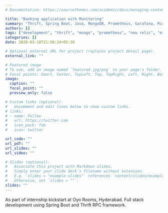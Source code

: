 ```yaml
---
# Documentation: https://sourcethemes.com/academic/docs/managing-content/

title: "Banking application with Monitoring"
summary: "Thrift, Spring Boot, Java, MongoDB, Prometheus, Garafana, Microservice architecture"
authors: []
tags: ["development", "thrift", "mongo", "prometheus", "new relic", "microservice"]
categories: []
date: 2020-03-18T21:58:24+05:30

# Optional external URL for project (replaces project detail page).
external_link: ""

# Featured image
# To use, add an image named `featured.jpg/png` to your page's folder.
# Focal points: Smart, Center, TopLeft, Top, TopRight, Left, Right, BottomLeft, Bottom, BottomRight.
image:
  caption: ""
  focal_point: ""
  preview_only: false

# Custom links (optional).
#   Uncomment and edit lines below to show custom links.
# links:
# - name: Follow
#   url: https://twitter.com
#   icon_pack: fab
#   icon: twitter

url_code: ""
url_pdf: ""
url_slides: ""
url_video: ""

# Slides (optional).
#   Associate this project with Markdown slides.
#   Simply enter your slide deck's filename without extension.
#   E.g. `slides = "example-slides"` references `content/slides/example-slides.md`.
#   Otherwise, set `slides = ""`.
slides: ""
---
```

As part of internship kickstart at Oyo Rooms, Hyderabad. Full stack development using Spring Boot and Thrift RPC framework. 
